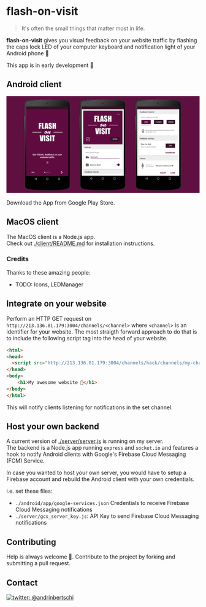# flash-on-visit

> It's often the small things that matter most in life.  

**flash-on-visit** gives you visual feedback on your website traffic by flashing the caps lock LED of your computer keyboard and notification light of your Android phone :yellow_heart:


This app is in early development :feet:

## Android client

<p align="center">
  <img src='.github/phone_showcase.png' />
</p>

Download the App from Google Play Store.

## MacOS client
The MacOS client is a Node.js app.  
Check out [./client/README.md](client/README.md) for installation instructions.

### Credits
Thanks to these amazing people:
- TODO: Icons, LEDManager

## Integrate on your website
Perform an HTTP GET request on `http://213.136.81.179:3004/channels/<channel>` where `<channel>` is an identifier for your website. The most straigth forward approach to do that is to include the following script tag into the head of your website.

```html
<html>
<head>
  <script src="http://213.136.81.179:3004/channels/hack/channels/my-channel-identifier"/></script>
</head>
<body>
    <h1>My awesome website 🚀</h1>
</body>
</html>
```

This will notify clients listening for notifications in the set channel.

## Host your own backend
A current version of [./server/server.js](server/server.js) is running on my server.  
The backend is a Node.js app running `express` and `socket.io` and features a hook to notify Android clients
with Google's Firebase Cloud Messaging (FCM) Service. 

In case you wanted to host your own server, you would have to setup a Firebase account and rebuild the Android client with your own credentials.

i.e. set these files:
- `./android/app/google-services.json` Credentials to receive Firebase Cloud Messaging notifications
- `./server/gcs_server_key.js`: API Key to send Firebase Cloud Messaging notifications

## Contributing

Help is always welcome :yellow_heart:. Contribute to the project by forking and submitting a pull request.

## Contact
[![twitter: @andrinbertschi]( https://img.shields.io/badge/twitter-andrinbertschi-yellow.svg?style=flat-square)](http://twitter.com/andrinbertschi)

